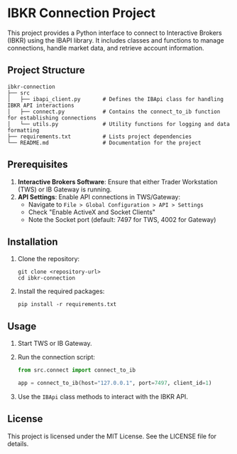 # IBKR Connection Project

This project provides a Python interface to connect to Interactive Brokers (IBKR) using the IBAPI library. It includes classes and functions to manage connections, handle market data, and retrieve account information.

## Project Structure

```
ibkr-connection
├── src
│   ├── ibapi_client.py       # Defines the IBApi class for handling IBKR API interactions
│   ├── connect.py            # Contains the connect_to_ib function for establishing connections
│   └── utils.py              # Utility functions for logging and data formatting
├── requirements.txt          # Lists project dependencies
└── README.md                 # Documentation for the project
```

## Prerequisites

1. **Interactive Brokers Software**: Ensure that either Trader Workstation (TWS) or IB Gateway is running.
2. **API Settings**: Enable API connections in TWS/Gateway:
   - Navigate to `File > Global Configuration > API > Settings`
   - Check "Enable ActiveX and Socket Clients"
   - Note the Socket port (default: 7497 for TWS, 4002 for Gateway)

## Installation

1. Clone the repository:
   ```
   git clone <repository-url>
   cd ibkr-connection
   ```

2. Install the required packages:
   ```
   pip install -r requirements.txt
   ```

## Usage

1. Start TWS or IB Gateway.
2. Run the connection script:
   ```python
   from src.connect import connect_to_ib

   app = connect_to_ib(host="127.0.0.1", port=7497, client_id=1)
   ```

3. Use the `IBApi` class methods to interact with the IBKR API.

## License

This project is licensed under the MIT License. See the LICENSE file for details.